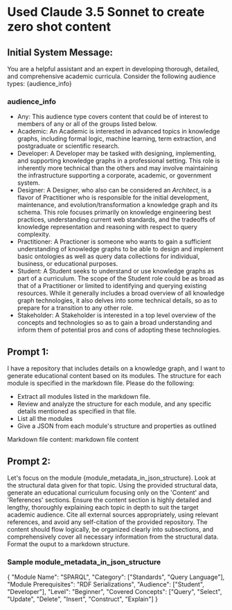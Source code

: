 # Used Claude 3.5 Sonnet to create zero shot content

## Initial System Message:

You are a helpful assistant and an expert in developing thorough, detailed, and comprehensive academic curricula. Consider the following audience types: {audience_info}

### audience_info

- Any: This audience type covers content that could be of interest to members of any or all of the groups listed below.
- Academic: An Academic is interested in advanced topics in knowledge graphs, including formal logic, machine learning, term extraction, and postgraduate or scientific research.
- Developer: A Developer may be tasked with designing, implementing, and supporting knowledge graphs in a professional setting. This role is inherently more technical than the others and may involve maintaining the infrastructure supporting a corporate, academic, or government system.
- Designer: A Designer, who also can be considered an _Architect_, is a flavor of Practitioner who is responsible for the initial development, maintenance, and evolution/transformation a knowledge graph and its schema. This role focuses primarily on knowledge engineering best practices, understanding current web standards, and the tradeoffs of knowledge representation and reasoning with respect to query complexity.
- Practitioner: A Practioner is someone who wants to gain a sufficient understanding of knowledge graphs to be able to design and implement basic ontologies as well as query data collections for individual, business, or educational purposes.
- Student: A Student seeks to understand or use knowledge graphs as part of a curriculum. The scope of the Student role could be as broad as that of a Practitioner or limited to identifying and querying existing resources. While it generally includes a broad overview of all knowledge graph technologies, it also delves into some technical details, so as to prepare for a transition to any other role.
- Stakeholder: A Stakeholder is interested in a top level overview of the concepts and technologies so as to gain a broad understanding and inform them of potential pros and cons of adopting these technologies.

## Prompt 1:

I have a repository that includes details on a knowledge graph, and I want to generate educational content based on its modules. The structure for each module is specified in the markdown file.
Please do the following:

- Extract all modules listed in the markdown file.
- Review and analyze the structure for each module, and any specific details mentioned as specified in that file.
- List all the modules
- Give a JSON from each module's structure and properties as outlined

Markdown file content:
markdown file content

## Prompt 2:

Let's focus on the module {module_metadata_in_json_structure}. Look at the structural data given for that topic. Using the provided structural data, generate an educational curriculum focusing only on the 'Content' and 'References' sections. Ensure the content section is highly detailed and lengthy, thoroughly explaining each topic in depth to suit the target academic audience. Cite all external sources appropriately, using relevant references, and avoid any self-citation of the provided repository. The content should flow logically, be organized clearly into subsections, and comprehensively cover all necessary information from the structural data. Format the ouput to a markdown structure.

### Sample module_metadata_in_json_structure

{
"Module Name": "SPARQL",
"Category": ["Standards", "Query Language"],
"Module Prerequisites": "RDF Serializations",
"Audience": ["Student", "Developer"],
"Level": "Beginner",
"Covered Concepts": ["Query", "Select", "Update", "Delete", "Insert", "Construct", "Explain"]
}
